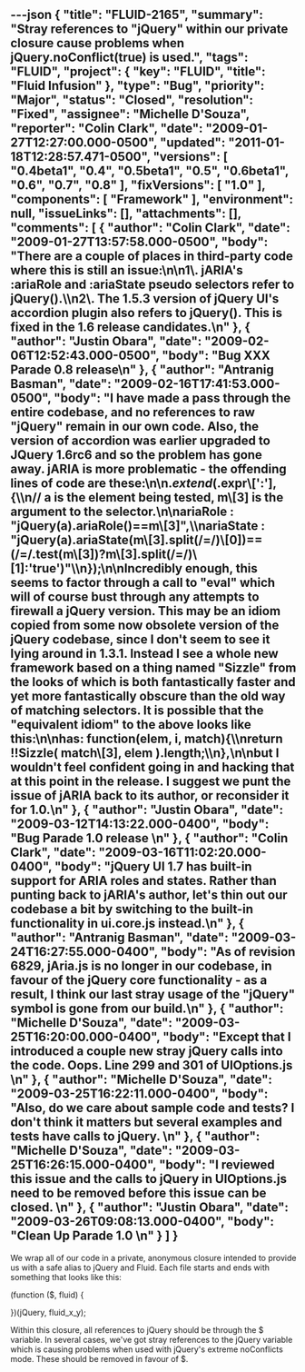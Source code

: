 ---json
{
  "title": "FLUID-2165",
  "summary": "Stray references to \"jQuery\" within our private closure cause problems when jQuery.noConflict(true) is used.",
  "tags": "FLUID",
  "project": {
    "key": "FLUID",
    "title": "Fluid Infusion"
  },
  "type": "Bug",
  "priority": "Major",
  "status": "Closed",
  "resolution": "Fixed",
  "assignee": "Michelle D'Souza",
  "reporter": "Colin Clark",
  "date": "2009-01-27T12:27:00.000-0500",
  "updated": "2011-01-18T12:28:57.471-0500",
  "versions": [
    "0.4beta1",
    "0.4",
    "0.5beta1",
    "0.5",
    "0.6beta1",
    "0.6",
    "0.7",
    "0.8"
  ],
  "fixVersions": [
    "1.0"
  ],
  "components": [
    "Framework"
  ],
  "environment": null,
  "issueLinks": [],
  "attachments": [],
  "comments": [
    {
      "author": "Colin Clark",
      "date": "2009-01-27T13:57:58.000-0500",
      "body": "There are a couple of places in third-party code where this is still an issue:\n\n1\\. jARIA's :ariaRole and :ariaState pseudo selectors refer to jQuery().\\\n2\\. The 1.5.3 version of jQuery UI's accordion plugin also refers to jQuery(). This is fixed in the 1.6 release candidates.\n"
    },
    {
      "author": "Justin Obara",
      "date": "2009-02-06T12:52:43.000-0500",
      "body": "Bug XXX Parade 0.8 release\n"
    },
    {
      "author": "Antranig Basman",
      "date": "2009-02-16T17:41:53.000-0500",
      "body": "I have made a pass through the entire codebase, and no references to raw \"jQuery\" remain in our own code. Also, the version of accordion was earlier upgraded to JQuery 1.6rc6 and so the problem has gone away. jARIA is more problematic - the offending lines of code are these:\n\n$.extend($.expr\\[':'], {\\\n// a is the element being tested, m\\[3] is the argument to the selector.\n\nariaRole : \"jQuery(a).ariaRole()==m\\[3]\",\\\nariaState : \"jQuery(a).ariaState(m\\[3].split(/=/)\\[0])==(/=/.test(m\\[3])?m\\[3].split(/=/)\\[1]:'true')\"\\\n});\n\nIncredibly enough, this seems to factor through a call to \"eval\" which will of course bust through any attempts to firewall a jQuery version. This may be an idiom copied from some now obsolete version of the jQuery codebase, since I don't seem to see it lying around in 1.3.1. Instead I see a whole new framework based on a thing named \"Sizzle\" from the looks of which is both fantastically faster and yet more fantastically obscure than the old way of matching selectors. It is possible that the \"equivalent idiom\" to the above looks like this:\n\nhas: function(elem, i, match){\\\nreturn !!Sizzle( match\\[3], elem ).length;\\\n},\n\nbut I wouldn't feel confident going in and hacking that at this point in the release. I suggest we punt the issue of jARIA back to its author, or reconsider it for 1.0.\n"
    },
    {
      "author": "Justin Obara",
      "date": "2009-03-12T14:13:22.000-0400",
      "body": "Bug Parade 1.0 release&#x20;\n"
    },
    {
      "author": "Colin Clark",
      "date": "2009-03-16T11:02:20.000-0400",
      "body": "jQuery UI 1.7 has built-in support for ARIA roles and states. Rather than punting back to jARIA's author, let's thin out our codebase a bit by switching to the built-in functionality in ui.core.js instead.\n"
    },
    {
      "author": "Antranig Basman",
      "date": "2009-03-24T16:27:55.000-0400",
      "body": "As of revision 6829, jAria.js is no longer in our codebase, in favour of the jQuery core functionality - as a result, I think our last stray usage of the \"jQuery\" symbol is gone from our build.\n"
    },
    {
      "author": "Michelle D'Souza",
      "date": "2009-03-25T16:20:00.000-0400",
      "body": "Except that I introduced a couple new stray jQuery calls into the code. Oops. Line 299 and 301 of UIOptions.js&#x20;\n"
    },
    {
      "author": "Michelle D'Souza",
      "date": "2009-03-25T16:22:11.000-0400",
      "body": "Also, do we care about sample code and tests? I don't think it matters but several examples and tests have calls to jQuery.&#x20;\n"
    },
    {
      "author": "Michelle D'Souza",
      "date": "2009-03-25T16:26:15.000-0400",
      "body": "I reviewed this issue and the calls to jQuery in UIOptions.js need to be removed before this issue can be closed.&#x20;\n"
    },
    {
      "author": "Justin Obara",
      "date": "2009-03-26T09:08:13.000-0400",
      "body": "Clean Up Parade 1.0&#x20;\n"
    }
  ]
}
---
We wrap all of our code in a private, anonymous closure intended to provide us with a safe alias to jQuery and Fluid. Each file starts and ends with something that looks like this:

(function ($, fluid) {

})(jQuery, fluid\_x\_y);

Within this closure, all references to jQuery should be through the $ variable. In several cases, we've got stray references to the jQuery variable which is causing problems when used with jQuery's extreme noConflicts mode. These should be removed in favour of $.

        